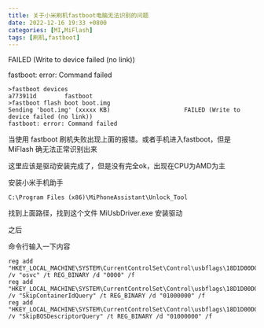 ```yaml
---
title: 关于小米刷机fastboot电脑无法识别的问题
date: 2022-12-16 19:33 +0800
categories: [MI,MiFlash]
tags: [刷机,fastboot]
---
```


FAILED (Write to device failed (no link)) 

fastboot: error: Command failed

```
>fastboot devices
a773911d        fastboot
>fastboot flash boot boot.img
Sending 'boot.img' (xxxxx KB)                     FAILED (Write to device failed (no link)) 
fastboot: error: Command failed
```

当使用 fastboot 刷机失败出现上面的报错。或者手机进入fastboot，但是 MiFlash 确无法正常识别出来

这里应该是驱动安装完成了，但是没有完全ok，出现在CPU为AMD为主

安装小米手机助手

```
C:\Program Files (x86)\MiPhoneAssistant\Unlock_Tool
```

找到上面路径，找到这个文件 MiUsbDriver.exe 安装驱动

之后

命令行输入一下内容

```
reg add "HKEY_LOCAL_MACHINE\SYSTEM\CurrentControlSet\Control\usbflags\18D1D00D0100" /v "osvc" /t REG_BINARY /d "0000" /f 
reg add "HKEY_LOCAL_MACHINE\SYSTEM\CurrentControlSet\Control\usbflags\18D1D00D0100" /v "SkipContainerIdQuery" /t REG_BINARY /d "01000000" /f 
reg add "HKEY_LOCAL_MACHINE\SYSTEM\CurrentControlSet\Control\usbflags\18D1D00D0100" /v "SkipBOSDescriptorQuery" /t REG_BINARY /d "01000000" /f
```